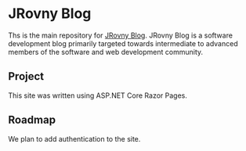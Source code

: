 # JRovny Blog

Ths is the main repository for [JRovny Blog](https://www.test2.jrovny.com). JRovny Blog is a software development blog primarily targeted towards intermediate to advanced members of the software and web development community.

## Project

This site was written using ASP.NET Core Razor Pages.

## Roadmap

We plan to add authentication to the site.